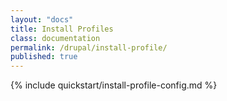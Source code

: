 ```yaml
---
layout: "docs"
title: Install Profiles
class: documentation
permalink: /drupal/install-profile/
published: true
---
```



{% include quickstart/install-profile-config.md %}
